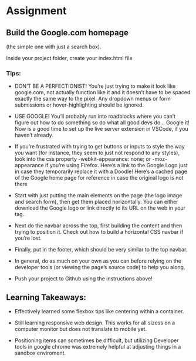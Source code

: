 # Assignment

## Build the Google.com homepage
(the simple one with just a search box).

Inside your project folder, create your index.html file

### Tips:

- DON’T BE A PERFECTIONIST! You’re just trying to make it look like google.com, not actually function like it and it doesn’t have to be spaced exactly the same way to the pixel. Any dropdown menus or form submissions or hover-highlighting should be ignored.

- USE GOOGLE! You’ll probably run into roadblocks where you can’t figure out how to do something so do what all good devs do… Google it!
Now is a good time to set up the live server extension in VSCode, if you haven’t already.

- If you’re frustrated with trying to get buttons or inputs to style the way you want (for instance, they seem to just not respond to any styles), look into the css property -webkit-appearance: none; or -moz-appearance if you’re using Firefox.
Here’s a link to the Google Logo just in case they temporarily replace it with a Doodle! Here’s a cached page of the Google home page for reference in case the original logo is not there

- Start with just putting the main elements on the page (the logo image and search form), then get them placed horizontally. You can either download the Google logo or link directly to its URL on the web in your <img> tag.

- Next do the navbar across the top, first building the content and then trying to position it. Check out how to build a horizontal CSS navbar if you’re lost.

- Finally, put in the footer, which should be very similar to the top navbar.

- In general, do as much on your own as you can before relying on the developer tools (or viewing the page’s source code) to help you along.

- Push your project to Github using the instructions above!


## Learning Takeaways:
- Effectively learned some flexbox tips like centering within a container. 

- Still learning responsive web design. This works for all sizess on a computer monitor but does not translate to mobile yet. 

- Positioning items can sometimes be difficult, but utilizing Developer tools in google chrome was extremely helpful at adjusting things in a sandbox enviroment. 